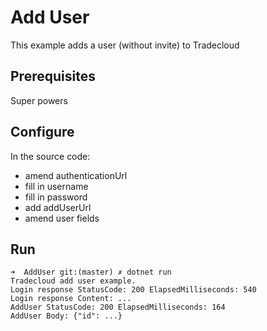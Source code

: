 # Add User

This example adds a user (without invite) to Tradecloud

## Prerequisites

Super powers

## Configure

In the source code:
- amend authenticationUrl
- fill in username
- fill in password
- add addUserUrl
- amend user fields

## Run

```
➜  AddUser git:(master) ✗ dotnet run
Tradecloud add user example.
Login response StatusCode: 200 ElapsedMilliseconds: 540
Login response Content: ...
AddUser StatusCode: 200 ElapsedMilliseconds: 164
AddUser Body: {"id": ...}
```